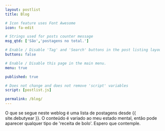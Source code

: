 ```yaml
---
layout: postlist
title: Blog

# Icon feature uses Font Awesome
icon: fa-edit

# Strings used for posts counter message
msg_qtd: ['São','postagens no total.']

# Enable / Disable 'Tag' and 'Search' buttons in the post listing layout.
buttons: false

# Enable / Disable this page in the main menu.
menu: true

published: true

# Does not change and does not remove 'script' variables
script: [postlist.js]

permalink: /blog/
---
```


O que se segue neste weblog é uma lista de postagens desde {{ site.debutyear }}. O conteúdo é variado ao meu estado mental, então pode aparecer qualquer tipo de 'receita de bolo'. Espero que contemple.